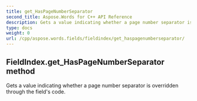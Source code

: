 ```yaml
---
title: get_HasPageNumberSeparator
second_title: Aspose.Words for C++ API Reference
description: Gets a value indicating whether a page number separator is overridden through the field's code. 
type: docs
weight: 0
url: /cpp/aspose.words.fields/fieldindex/get_haspagenumberseparator/
---
```

## FieldIndex.get_HasPageNumberSeparator method


Gets a value indicating whether a page number separator is overridden through the field's code. 

